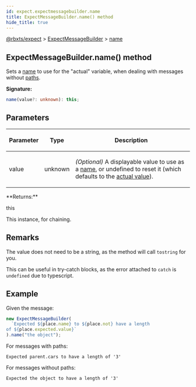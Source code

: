 ```yaml
---
id: expect.expectmessagebuilder.name
title: ExpectMessageBuilder.name() method
hide_title: true
---
```


[@rbxts/expect](./expect.md) &gt; [ExpectMessageBuilder](./expect.expectmessagebuilder.md) &gt; [name](./expect.expectmessagebuilder.name.md)

## ExpectMessageBuilder.name() method

Sets a [name](./expect.placeholder.name.md) to use for the "actual" variable, when dealing with messages without [paths](./expect.expectmessagebuilder.path.md)<!-- -->.

**Signature:**

```typescript
name(value?: unknown): this;
```

## Parameters

<table><thead><tr><th>

Parameter


</th><th>

Type


</th><th>

Description


</th></tr></thead>
<tbody><tr><td>

value


</td><td>

unknown


</td><td>

_(Optional)_ A displayable value to use as a [name](./expect.placeholder.name.md)<!-- -->, or undefined to reset it (which defaults to the [actual value](./expect.actualplaceholder.value.md)<!-- -->).


</td></tr>
</tbody></table>
**Returns:**

this

This instance, for chaining.

## Remarks

The value does not need to be a string, as the method will call `tostring` for you.

This can be useful in try-catch blocks, as the error attached to `catch` is `undefined` due to typescript.

## Example

Given the message:

```ts
new ExpectMessageBuilder(
  `Expected ${place.name} to ${place.not} have a length
of ${place.expected.value}`
).name("the object");
```
For messages with paths:

```logs
Expected parent.cars to have a length of '3'
```
For messages without paths:

```logs
Expected the object to have a length of '3'
```
